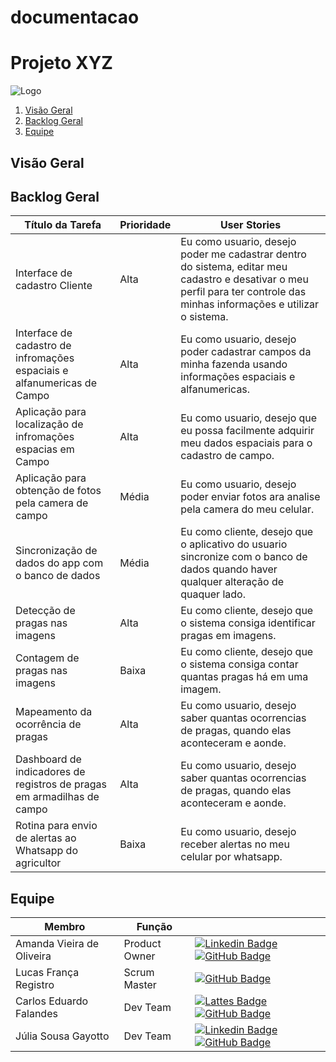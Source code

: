 # documentacao

# Projeto XYZ

![Logo](caminho/para/logo.png)

1. [Visão Geral](#visão-geral)
2. [Backlog Geral](#backlog-geral)
3. [Equipe](#equipe)

## Visão Geral


## Backlog Geral

| Título da Tarefa           | Prioridade |  User Stories | 
|-----------------------------|------------|------------------------------------------|
| Interface de cadastro Cliente          | Alta | Eu como usuario, desejo poder me cadastrar dentro do sistema, editar meu cadastro e desativar o meu perfil para ter controle das minhas informações e utilizar o sistema. |
| Interface de cadastro de infromações espaciais e alfanumericas de Campo  | Alta | Eu como usuario, desejo poder cadastrar campos da minha fazenda usando informações espaciais e alfanumericas. |
| Aplicação para localização de infromações espacias em Campo | Alta | Eu como usuario, desejo que eu possa facilmente adquirir meu dados espaciais para o cadastro de campo. |
| Aplicação para obtenção de fotos pela camera de campo| Média | Eu como usuario, desejo poder enviar fotos ara analise pela camera do meu celular. |
| Sincronização de dados do app com o banco de dados | Média | Eu como cliente, desejo que o aplicativo do usuario sincronize com o banco de dados quando haver qualquer alteração de quaquer lado. |
| Detecção de pragas nas imagens | Alta | Eu como cliente, desejo que o sistema consiga identificar pragas em imagens.|
| Contagem de pragas nas imagens | Baixa | Eu como cliente, desejo que o sistema consiga contar quantas pragas há em uma imagem. |
| Mapeamento da ocorrência de pragas | Alta | Eu como usuario, desejo saber quantas ocorrencias de pragas, quando elas aconteceram e aonde.|
| Dashboard de indicadores de registros de pragas em armadilhas de campo| Alta | Eu como usuario, desejo saber quantas ocorrencias de pragas, quando elas aconteceram e aonde.|
| Rotina para envio de alertas ao Whatsapp do agricultor | Baixa | Eu como usuario, desejo receber alertas no meu celular por whatsapp. |

## Equipe

| Membro            | Função          |  |
|------------------|----------------|------------|
| Amanda Vieira de Oliveira | Product Owner |  [![Linkedin Badge](https://img.shields.io/badge/Linkedin-blue?style=flat-square&logo=Linkedin&logoColor=white)](https://www.linkedin.com/in/amanda-vo/) [![GitHub Badge](https://img.shields.io/badge/GitHub-111217?style=flat-square&logo=github&logoColor=white)](https://github.com/amandavo) |
| Lucas França Registro | Scrum Master | [![GitHub Badge](https://img.shields.io/badge/GitHub-111217?style=flat-square&logo=github&logoColor=white)](https://github.com/LucasFrancaRegistro) |
| Carlos Eduardo Falandes | Dev Team | [![Lattes Badge](https://img.shields.io/badge/-Lattes-orange?style=flat-square&logo=GitBook&logoColor=white&link=http://lattes.cnpq.br/2433599000300626)](http://lattes.cnpq.br/3579183651868833) [![GitHub Badge](https://img.shields.io/badge/GitHub-111217?style=flat-square&logo=github&logoColor=white)](https://github.com/Desduh) |
| Júlia Sousa Gayotto | Dev Team | [![Linkedin Badge](https://img.shields.io/badge/Linkedin-blue?style=flat-square&logo=Linkedin&logoColor=white)](https://www.linkedin.com/in/júlia-gayotto/) [![GitHub Badge](https://img.shields.io/badge/GitHub-111217?style=flat-square&logo=github&logoColor=white)](https://github.com/JuliaGayotto) |

